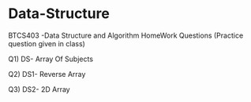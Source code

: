 # Data-Structure
BTCS403 -Data Structure and Algorithm
HomeWork Questions (Practice question given in class)

Q1) DS- Array Of Subjects

Q2) DS1- Reverse Array

Q3) DS2- 2D Array
